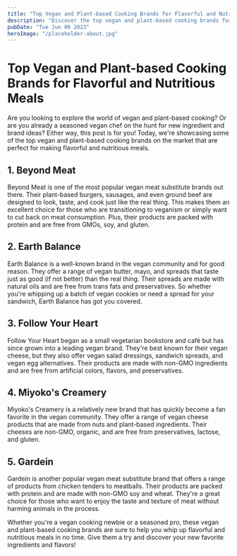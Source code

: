 ```yaml
---
title: "Top Vegan and Plant-based Cooking Brands for Flavorful and Nutritious Meals"
description: "Discover the top vegan and plant-based cooking brands for making delicious and nutritious meals. Explore a range of flavorful options that are perfect for any type of cuisine and dietary requirements."
pubDate: "Tue Jun 06 2023"
heroImage: "/placeholder-about.jpg"
---
```


# Top Vegan and Plant-based Cooking Brands for Flavorful and Nutritious Meals

Are you looking to explore the world of vegan and plant-based cooking? Or are you already a seasoned vegan chef on the hunt for new ingredient and brand ideas? Either way, this post is for you! Today, we&#39;re showcasing some of the top vegan and plant-based cooking brands on the market that are perfect for making flavorful and nutritious meals.

## 1. Beyond Meat

Beyond Meat is one of the most popular vegan meat substitute brands out there. Their plant-based burgers, sausages, and even ground beef are designed to look, taste, and cook just like the real thing. This makes them an excellent choice for those who are transitioning to veganism or simply want to cut back on meat consumption. Plus, their products are packed with protein and are free from GMOs, soy, and gluten.

## 2. Earth Balance

Earth Balance is a well-known brand in the vegan community and for good reason. They offer a range of vegan butter, mayo, and spreads that taste just as good (if not better) than the real thing. Their spreads are made with natural oils and are free from trans fats and preservatives. So whether you&#39;re whipping up a batch of vegan cookies or need a spread for your sandwich, Earth Balance has got you covered.

## 3. Follow Your Heart

Follow Your Heart began as a small vegetarian bookstore and café but has since grown into a leading vegan brand. They&#39;re best known for their vegan cheese, but they also offer vegan salad dressings, sandwich spreads, and vegan egg alternatives. Their products are made with non-GMO ingredients and are free from artificial colors, flavors, and preservatives.

## 4. Miyoko&#39;s Creamery

Miyoko&#39;s Creamery is a relatively new brand that has quickly become a fan favorite in the vegan community. They offer a range of vegan cheese products that are made from nuts and plant-based ingredients. Their cheeses are non-GMO, organic, and are free from preservatives, lactose, and gluten.

## 5. Gardein

Gardein is another popular vegan meat substitute brand that offers a range of products from chicken tenders to meatballs. Their products are packed with protein and are made with non-GMO soy and wheat. They&#39;re a great choice for those who want to enjoy the taste and texture of meat without harming animals in the process.

Whether you&#39;re a vegan cooking newbie or a seasoned pro, these vegan and plant-based cooking brands are sure to help you whip up flavorful and nutritious meals in no time. Give them a try and discover your new favorite ingredients and flavors!